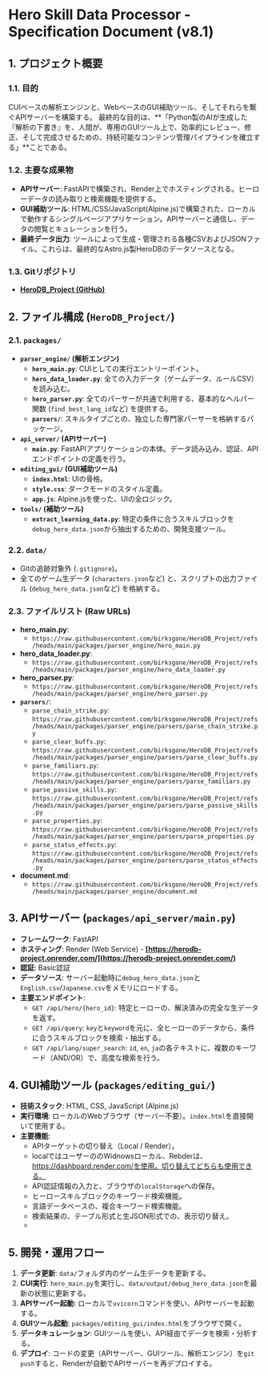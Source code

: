 # Hero Skill Data Processor - Specification Document (v8.1)

## 1. プロジェクト概要

### 1.1. 目的
CUIベースの解析エンジンと、WebベースのGUI補助ツール、そしてそれらを繋ぐAPIサーバーを構築する。
最終的な目的は、**「Python製のAIが生成した『解析の下書き』を、人間が、専用のGUIツール上で、効率的にレビュー、修正、そして完成させるための、持続可能なコンテンツ管理パイプラインを確立する」**ことである。

### 1.2. 主要な成果物
-   **APIサーバー**: FastAPIで構築され、Render上でホスティングされる。ヒーローデータの読み取りと検索機能を提供する。
-   **GUI補助ツール**: HTML/CSS/JavaScript(Alpine.js)で構築された、ローカルで動作するシングルページアプリケーション。APIサーバーと通信し、データの閲覧とキュレーションを行う。
-   **最終データ出力**: ツールによって生成・管理される各種CSVおよびJSONファイル。これらは、最終的なAstro.js製HeroDBのデータソースとなる。

### 1.3. Gitリポジトリ
-   **[HeroDB_Project (GitHub)](https://github.com/birksgone/HeroDB_Project)**

## 2. ファイル構成 (`HeroDB_Project/`)

### 2.1. `packages/`
-   **`parser_engine/` (解析エンジン)**
    -   **`hero_main.py`**: CUIとしての実行エントリーポイント。
    -   **`hero_data_loader.py`**: 全ての入力データ（ゲームデータ、ルールCSV）を読み込む。
    -   **`hero_parser.py`**: 全てのパーサーが共通で利用する、基本的なヘルパー関数 (`find_best_lang_id`など) を提供する。
    -   **`parsers/`**: スキルタイプごとの、独立した専門家パーサーを格納するパッケージ。
-   **`api_server/` (APIサーバー)**
    -   **`main.py`**: FastAPIアプリケーションの本体。データ読み込み、認証、APIエンドポイントの定義を行う。
-   **`editing_gui/` (GUI補助ツール)**
    -   **`index.html`**: UIの骨格。
    -   **`style.css`**: ダークモードのスタイル定義。
    -   **`app.js`**: Alpine.jsを使った、UIの全ロジック。
-   **`tools/` (補助ツール)**
    -   **`extract_learning_data.py`**: 特定の条件に合うスキルブロックを`debug_hero_data.json`から抽出するための、開発支援ツール。

### 2.2. `data/`
-   Gitの追跡対象外 (`.gitignore`)。
-   全てのゲーム生データ (`characters.json`など) と、スクリプトの出力ファイル (`debug_hero_data.json`など) を格納する。

### 2.3. ファイルリスト (Raw URLs)
-   **hero_main.py**: 
    -   `https://raw.githubusercontent.com/birksgone/HeroDB_Project/refs/heads/main/packages/parser_engine/hero_main.py`
-   **hero_data_loader.py**: 
    -   `https://raw.githubusercontent.com/birksgone/HeroDB_Project/refs/heads/main/packages/parser_engine/hero_data_loader.py`
-   **hero_parser.py**: 
    -   `https://raw.githubusercontent.com/birksgone/HeroDB_Project/refs/heads/main/packages/parser_engine/hero_parser.py`
-   **`parsers/`**:
    -   `parse_chain_strike.py`: `https://raw.githubusercontent.com/birksgone/HeroDB_Project/refs/heads/main/packages/parser_engine/parsers/parse_chain_strike.py`
    -   `parse_clear_buffs.py`: `https://raw.githubusercontent.com/birksgone/HeroDB_Project/refs/heads/main/packages/parser_engine/parsers/parse_clear_buffs.py`
    -   `parse_familiars.py`: `https://raw.githubusercontent.com/birksgone/HeroDB_Project/refs/heads/main/packages/parser_engine/parsers/parse_familiars.py`
    -   `parse_passive_skills.py`: `https://raw.githubusercontent.com/birksgone/HeroDB_Project/refs/heads/main/packages/parser_engine/parsers/parse_passive_skills.py`
    -   `parse_properties.py`: `https://raw.githubusercontent.com/birksgone/HeroDB_Project/refs/heads/main/packages/parser_engine/parsers/parse_properties.py`
    -   `parse_status_effects.py`: `https://raw.githubusercontent.com/birksgone/HeroDB_Project/refs/heads/main/packages/parser_engine/parsers/parse_status_effects.py`
-   **document.md**:
    -   `https://raw.githubusercontent.com/birksgone/HeroDB_Project/refs/heads/main/packages/parser_engine/document.md`

## 3. APIサーバー (`packages/api_server/main.py`)

-   **フレームワーク**: FastAPI
-   **ホスティング**: Render (Web Service) - **[https://herodb-project.onrender.com/](https://herodb-project.onrender.com/)**
-   **認証**: Basic認証
-   **データソース**: サーバー起動時に`debug_hero_data.json`と`English.csv`/`Japanese.csv`をメモリにロードする。
-   **主要エンドポイント**:
    -   `GET /api/hero/{hero_id}`: 特定ヒーローの、解決済みの完全な生データを返す。
    -   `GET /api/query`: `key`と`keyword`を元に、全ヒーローのデータから、条件に合うスキルブロックを検索・抽出する。
    -   `GET /api/lang/super_search`: `id`, `en`, `ja`の各テキストに、複数のキーワード（AND/OR）で、高度な検索を行う。

## 4. GUI補助ツール (`packages/editing_gui/`)

-   **技術スタック**: HTML, CSS, JavaScript (Alpine.js)
-   **実行環境**: ローカルのWebブラウザ（サーバー不要）。`index.html`を直接開いて使用する。
-   **主要機能**:
    -   APIターゲットの切り替え（Local / Render）。
    -   localではユーザーののWidnowsローカル、Rebderは、https://dashboard.render.com/を使用。切り替えてどちらも使用できる。
    -   API認証情報の入力と、ブラウザの`localStorage`への保存。
    -   ヒーロースキルブロックのキーワード検索機能。
    -   言語データベースの、複合キーワード検索機能。
    -   検索結果の、テーブル形式と生JSON形式での、表示切り替え。
    -   

## 5. 開発・運用フロー

1.  **データ更新**: `data/`フォルダ内のゲーム生データを更新する。
2.  **CUI実行**: `hero_main.py`を実行し、`data/output/debug_hero_data.json`を最新の状態に更新する。
3.  **APIサーバー起動**: ローカルで`uvicorn`コマンドを使い、APIサーバーを起動する。
4.  **GUIツール起動**: `packages/editing_gui/index.html`をブラウザで開く。
5.  **データキュレーション**: GUIツールを使い、API経由でデータを検索・分析する。
6.  **デプロイ**: コードの変更（APIサーバー、GUIツール、解析エンジン）を`git push`すると、Renderが自動でAPIサーバーを再デプロイする。